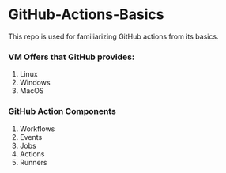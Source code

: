 # GitHub-Actions-Basics
This repo is used for familiarizing GitHub actions from its basics. 

### VM Offers that GitHub provides:
1. Linux
2. Windows
3. MacOS

### GitHub Action Components
1. Workflows
2. Events
3. Jobs
4. Actions
5. Runners